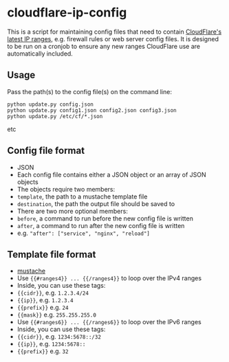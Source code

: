 # cloudflare-ip-config

This is a script for maintaining config files that need to contain [CloudFlare's latest IP ranges](https://www.cloudflare.com/ips), e.g. firewall rules or web server config files. It is designed to be run on a cronjob to ensure any new ranges CloudFlare use are automatically included.

## Usage

Pass the path(s) to the config file(s) on the command line:

```
python update.py config.json
python update.py config1.json config2.json config3.json
python update.py /etc/cf/*.json
```
etc

## Config file format

- JSON
- Each config file contains either a JSON object or an array of JSON objects
- The objects require two members:
 - `template`, the path to a mustache template file
 - `destination`, the path the output file should be saved to
- There are two more optional members:
 - `before`, a command to run before the new config file is written
 - `after`, a command to run after the new config file is written
 - e.g. `"after": ["service", "nginx", "reload"]`

## Template file format

- [mustache](https://mustache.github.io/)
- Use `{{#ranges4}} ... {{/ranges4}}` to loop over the IPv4 ranges
- Inside, you can use these tags:
 - `{{cidr}}`, e.g. `1.2.3.4/24`
 - `{{ip}}`, e.g. `1.2.3.4`
 - `{{prefix}}` e.g. `24`
 - `{{mask}}` e.g. `255.255.255.0`
- Use `{{#ranges6}} ... {{/ranges6}}` to loop over the IPv6 ranges
- Inside, you can use these tags:
 - `{{cidr}}`, e.g. `1234:5678::/32`
 - `{{ip}}`, e.g. `1234:5678::`
 - `{{prefix}}` e.g. `32`